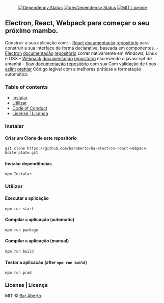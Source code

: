 <p align="center">
  <a href="https://david-dm.org/baraberto/ba-electron-react-webpack-boilerplate"><img alt="Dependency Status" src="https://david-dm.org/baraberto/ba-electron-react-webpack-boilerplate.svg?style=flat"></a>
  <a href="https://david-dm.org/baraberto/ba-electron-react-webpack-boilerplate?type=dev"><img alt="devDependency Status" src="https://david-dm.org/baraberto/ba-electron-react-webpack-boilerplate/dev-status.svg?style=flat"></a>
  <a href="http://opensource.org/licenses/MIT"><img alt="MIT License" src="https://img.shields.io/npm/l/express.svg"></a>
</p>

## Electron, React, Webpack para começar o seu próximo mambo.

Construir a sua aplicação com:
    - [React](https://reactjs.org) [documentação](https://reactjs.org/docs/getting-started.html) [repositório](https://github.com/facebook/react/)
        para construir a sua interface de forma declarativa, baseada em componentes.
    - [Electron](https://electronjs.org/) [documentação](https://electronjs.org/docs) [repositório](https://github.com/electron/electron)
        correr nativamente em Windows, Linux e OSX
    - [Webpack](https://webpack.js.org/) [documentação](https://webpack.js.org/concepts/) [repositório](https://github.com/webpack/webpack)
        escrevendo o javascript de amanhã
    - [flow](https://flow.org/) [documentação](https://flow.org/en/docs/) [repositório](https://github.com/facebook/flow)
        com sua Com validação de tipos
    - [eslint](https://eslint.org/) [prettier](https://prettier.io/)
        Código legível com a melhores práticas e formatação automática

### Table of contents

* [Instalar](#Instalar)
* [Utilizar](#Utilizar)
* [Code of Conduct](#code-of-conduct)
* [License | Licença](#license)

### Instalar

#### Criar um Clone de este repositório

```
git clone https://github.com/baraberto/ba-electron-react-webpack-boilerplate.git
```

#### Instalar dependências

```
npm Instalar
```

### Utilizar

#### Executar a aplicação

```
npm run start
```

#### Compilar a aplicação (automatic)

```
npm run package
```

#### Compilar a aplicação (manual)

```
npm run build
```

#### Testar a aplicação (after `npm run build`)
```
npm run prod
```

### License | Licença

MIT © [Bar Aberto](https://github.com/baraberto).
